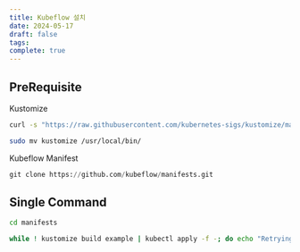 ```yaml
---
title: Kubeflow 설치
date: 2024-05-17
draft: false
tags: 
complete: true
---
```

## PreRequisite
Kustomize
```bash
curl -s "https://raw.githubusercontent.com/kubernetes-sigs/kustomize/master/hack/install_kustomize.sh"  | bash

sudo mv kustomize /usr/local/bin/
```

Kubeflow Manifest
```python
git clone https://github.com/kubeflow/manifests.git
```


## Single Command
```bash
cd manifests

while ! kustomize build example | kubectl apply -f -; do echo "Retrying to apply resources"; sleep 20; done
```